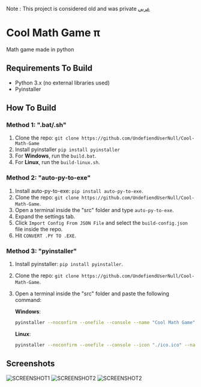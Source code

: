 <!-- Language: en -->
Note : This project is considered old and was private
[عربي](https://github.com/UndefiendUserNull/Cool-Math-Game/tree/main/docs/ar)

# Cool Math Game π

Math game made in python

## Requirements To Build

- Python 3.x (no external libraries used)
- Pyinstaller

## How To Build

### Method 1: ".bat/.sh"

1. Clone the repo: `git clone https://github.com/UndefiendUserNull/Cool-Math-Game`
2. Install pyinstaller `pip install pyinstaller`
3. For **Windows**, run the `build.bat`.
4. For **Linux**, run the `build-linux.sh`.

### Method 2: "auto-py-to-exe"

1. Install auto-py-to-exe: `pip install auto-py-to-exe`.
2. Clone the repo: `git clone https://github.com/UndefiendUserNull/Cool-Math-Game`.
3. Open a terminal inside the "src" folder and type `auto-py-to-exe`.
4. Expand the settings tab.
5. Click `Import Config From JSON File` and select the `build-config.json` file inside the repo.
6. Hit `CONVERT .PY TO .EXE`.

### Method 3: "pyinstaller"

1. Install pyinstaller: `pip install pyinstaller`.
2. Clone the repo: `git clone https://github.com/UndefiendUserNull/Cool-Math-Game`.
3. Open a terminal inside the "src" folder and paste the following command:

   **Windows**:

   ```bash
   pyinstaller --noconfirm --onefile --console --name "Cool Math Game" --add-data "colors.py;." --add-data "filesHandler.py;." --add-data "game.py;." --add-data "geometryGame.py;." --add-data "globals.py;." --add-data "main.py;." --add-data "utils.py;."  "src\main.py"
   ```

   **Linux**:

   ```bash
   pyinstaller --noconfirm --onefile --console --icon "./ico.ico" --name "Cool Math Game" --add-data "colors.py:." --add-data "filesHandler.py:." --add-data "game.py:." --add-data "geometryGame.py:." --add-data "globals.py:." --add-data "main.py:." --add-data "utils.py:." "main.py"
   ```

## Screenshots

![SCREENSHOT1](https://i.imgur.com/a7iSmvW.png?raw=true "Screenshot")
![SCREENSHOT2](https://i.imgur.com/ZQvIrIh.png?raw=true "Screenshot2")
![SCREENSHOT2](https://i.imgur.com/Agr8bJ3.png?raw=true "Screenshot3")

